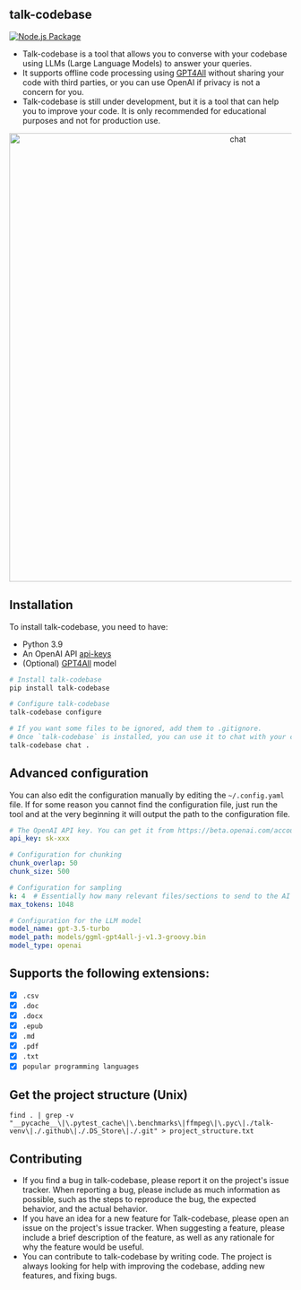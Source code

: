 ## talk-codebase 
[![Node.js Package](https://github.com/rsaryev/talk-codebase/actions/workflows/python-publish.yml/badge.svg)](https://github.com/rsaryev/talk-codebase/actions/workflows/python-publish.yml)

* Talk-codebase is a tool that allows you to converse with your codebase using LLMs (Large Language Models) to answer your queries.
* It supports offline code processing using [GPT4All](https://github.com/nomic-ai/gpt4all) without sharing your code with third parties, or you can use OpenAI if privacy is not a concern for you.
* Talk-codebase is still under development, but it is a tool that can help you to improve your code. It is only recommended for educational purposes and not for production use.

<p align="center">
  <img src="https://github.com/rsaryev/talk-codebase/assets/70219513/b5d338f9-14a5-417b-9690-83f5cd66facf" width="800" alt="chat">
</p>

## Installation

To install talk-codebase, you need to have:

* Python 3.9
* An OpenAI API [api-keys](https://platform.openai.com/account/api-keys)
* (Optional) [GPT4All](https://gpt4all.io) model

```bash
# Install talk-codebase
pip install talk-codebase

# Configure talk-codebase
talk-codebase configure

# If you want some files to be ignored, add them to .gitignore.
# Once `talk-codebase` is installed, you can use it to chat with your codebase in the current directory by running the following command:
talk-codebase chat .
```

## Advanced configuration

You can also edit the configuration manually by editing the `~/.config.yaml` file.
If for some reason you cannot find the configuration file, just run the tool and at the very beginning it will output
the path to the configuration file.

```yaml
# The OpenAI API key. You can get it from https://beta.openai.com/account/api-keys
api_key: sk-xxx

# Configuration for chunking
chunk_overlap: 50
chunk_size: 500

# Configuration for sampling
k: 4  # Essentially how many relevant files/sections to send to the AI for context
max_tokens: 1048

# Configuration for the LLM model
model_name: gpt-3.5-turbo
model_path: models/ggml-gpt4all-j-v1.3-groovy.bin
model_type: openai
```

## Supports the following extensions:

- [x] `.csv`
- [x] `.doc`
- [x] `.docx`
- [x] `.epub`
- [x] `.md`
- [x] `.pdf`
- [x] `.txt`
- [x] `popular programming languages`

## Get the project structure (Unix)
```
find . | grep -v "__pycache__\|\.pytest_cache\|\.benchmarks\|ffmpeg\|\.pyc\|./talk-venv\|./.github\|./.DS_Store\|./.git" > project_structure.txt
```

## Contributing

* If you find a bug in talk-codebase, please report it on the project's issue tracker. When reporting a bug, please include as much information as possible, such as the steps to reproduce the bug, the expected behavior, and the actual behavior.
* If you have an idea for a new feature for Talk-codebase, please open an issue on the project's issue tracker. When suggesting a feature, please include a brief description of the feature, as well as any rationale for why the feature would be useful.
* You can contribute to talk-codebase by writing code. The project is always looking for help with improving the codebase, adding new features, and fixing bugs.
